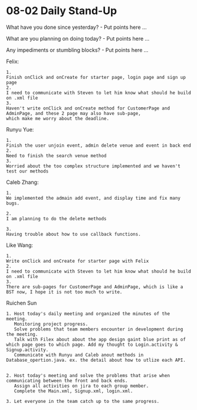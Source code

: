 # 08-02 Daily Stand-Up 

What have you done since yesterday? - Put points here ...

What are you planning on doing today? - Put points here ...

Any impediments or stumbling blocks? - Put points here ...

Felix:
```
1. 
Finish onClick and onCreate for starter page, login page and sign up page
2. 
I need to communicate with Steven to let him know what should he build on .xml file
3. 
Haven't write onClick and onCreate method for CustomerPage and AdminPage, and these 2 page may also have sub-page, 
which make me worry about the deadline.
```
Runyu Yue:
```
1. 
Finish the user unjoin event, admin delete venue and event in back end
2. 
Need to finish the search venue method
3. 
Worried about the too complex structure implemented and we haven't test our methods
```

Caleb Zhang:
```
1.
We implemented the admain add event, and display time and fix many bugs.

2.
I am planning to do the delete methods

3.
Having trouble about how to use callback functions.
```
Like Wang:
```
1. 
Write onClick and onCreate for starter page with Felix
2. 
I need to communicate with Steven to let him know what should he build on .xml file
3. 
There are sub-pages for CustomerPage and AdminPage, which is like a BST now, I hope it is not too much to write.
```

Ruichen Sun

    1. Host today's daily meeting and organized the minutes of the meeting. 
       Monitoring project progress. 
       Solve problems that team members encounter in development during the meeting.
       Talk with Filex about about the app design gaint blue print as of which page goes to which page. Add my thought to Login.activity & Signup.activity.
       Communicate with Runyu and Caleb anout methods in Database_opertion.java. ex. the detail about how to utlize each API.


    2. Host today's meeting and solve the problems that arise when communicating between the front and back ends. 
       Assign all activities on jira to each group member.
       Complete the Main.xml, Signup.xml, login.xml.

    3. Let everyone in the team catch up to the same progress.

